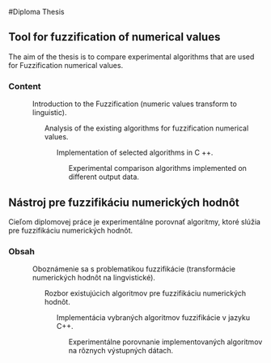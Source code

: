 #Diploma Thesis

<h2>Tool for fuzzification of numerical values </h2>

The aim of the thesis is to compare experimental algorithms that are used for Fuzzification numerical values.

<h3>Content</h3>

<ul>
<ol> Introduction to the Fuzzification (numeric values  transform to linguistic).

<ol> Analysis of the existing algorithms for fuzzification numerical values.

<ol> Implementation of selected algorithms in C ++.

<ol> Experimental comparison algorithms implemented on different output data.
</ul>


<h2>Nástroj pre fuzzifikáciu numerických hodnôt </h2>

Cieľom diplomovej práce je experimentálne porovnať algoritmy, ktoré slúžia pre fuzzifikáciu numerických hodnôt.

<h3>Obsah</h3>

<ul>

<ol>Oboznámenie sa s problematikou fuzzifikácie (transformácie numerických hodnôt na lingvistické).

<ol> Rozbor existujúcich algoritmov pre fuzzifikáciu numerických hodnôt.

<ol>Implementácia vybraných algoritmov fuzzifikácie v jazyku C++.

<ol>Experimentálne porovnanie implementovaných algoritmov na rôznych výstupných dátach.

</ul>


